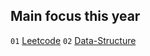 <!-- <p align='center'>
<a href="https://dart.dev" target="_blank">
<img src="images/dart.svg" alt="dart" width="40" height="40"/>
</a>
<a href="https://flutter.dev" target="_blank">
<img src="images/flutter.svg" alt="flutter" width="40" height="40"/>
</a>
<a href="https://developer.mozilla.org/en-US/docs/Web/HTML" target="_blank">
<img src="images/html.svg" alt="html" width="40" height="40"/>
</a>
<a href="https://developer.mozilla.org/en-US/docs/Web/CSS" target="_blank">
<img src="images/css.svg" alt="css" width="40" height="40"/>
</a>
<a href="https://sass-lang.com/documentation" target="_blank">
<img src="images/sass.svg" alt="sass" width="40" height="40"/>
</a>
<a href="https://developer.mozilla.org/en-US/docs/Web/JavaScript" target="_blank">
<img src="images/javascript.svg" alt="javascript" width="40" height="40"/>
</a>
<a href="https://vuejs.org" target="_blank">
<img src="images/vue-js.svg" alt="vuejs" width="40" height="40"/>
</a>

</p>

<p align='center'>
<a href="https://code.visualstudio.com/" target="_blank">
<img src="images/vsc.svg" alt="vsCode" width="40" height="40"/>
</a>
<a href="https://git-scm.com" target="_blank">
<img src="images/git.svg" alt="git" width="40" height="40"/>
</a>
<a href="https://www.postman.com/downloads/" target="_blank">
<img src="images/postman.svg" alt="postman" width="40" height="40"/>
</a>
<a href="https://firebase.google.com/" target="_blank">
<img src="images/firebase.svg" alt="firebase" width="40" height="40"/>
</a>
</p>

<hr>

<p align="center">
<a href="https://github.com/ahmed-m-abdelfatah" target="_blank"><img src="https://komarev.com/ghpvc/?username=ahmed-m-abdelfatah&label=Profile%20views&color=00968f&style=flat-square" alt="visitors" /></a>
</p>

<p align="center">
<a href="https://github.com/ahmed-m-abdelfatah" target="_blank">
<img src="https://github-readme-stats.vercel.app/api/top-langs?username=ahmed-m-abdelfatah&show_icons=true&locale=en&layout=compact" alt="ahmed-m-abdelfatah" />
</a>
</p>

<hr>

<p align="center">
<a href="https://en.wikipedia.org/wiki/Egypt" target="_blank">
<img src="images/eg.svg" alt="egypt" width="40" height="40"/>
</a>
</p>

<hr> -->

<!-- <p align="center">
<a href="https://twitter.com/ahmed_mo1300" target="_blank">
<img src="images/twitter.svg" alt="twitter" width="40" height="40"/>
</a>
<a href="https://stackoverflow.com/users/16107539/ahmed-m-abdelfatah?tab=topactivity" target="_blank">
<img src="images/stackoverflow.svg" alt="stackoverflow" width="40" height="40"/>
</a>
<a href="https://codepen.io/ahmed-m-abdelfatah/collections/public" target="_blank">
<img src="images/codepen.svg" alt="codepen" width="40" height="40"/>
</a>
</p> -->

## Main focus this year

`01` [Leetcode](https://github.com/ahmed-m-abdelfatah/leetcode)
`02` [Data-Structure](https://github.com/ahmed-m-abdelfatah/Data-Structure)
